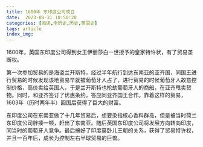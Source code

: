 ```yaml
---
title: 1600年 东印度公司成立
date:  2023-08-31 10:50:28
categories: [阅读,全历史,历史,英国史]
tags: article
index_img: 
---
```



1600年，英国东印度公司得到女王伊丽莎白一世授予的皇家特许状，有了贸易垄断权。

第一次参加贸易的是海盗兰开斯特，经过半年航行到达东南亚的亚齐国，同国王进行贸易的时候发现该地贸易早就被葡萄牙人占了，进行贸易的时候葡萄牙人故意控制价格，高价卖给英国人，于是兰开斯特也抢劫葡萄牙人的商船，在亚齐甩卖货物。同时，和亚齐签订了优惠条约，答应同亚齐国王合作。靠着这样的贸易，1603年（历时两年半）回国后获得了巨大的财富。

东印度公司在东南亚做了十几年贸易后，想要染指核心香料群岛，但是被当时荷兰东印度公司胖揍一顿，赶出了东南亚。随后英国东印度公司将发展方向转向印度，同当时的葡萄牙人竞争。最后搞好了印度莫卧儿王朝的关系，获得了贸易特许权，并且一百年后，成长为控制左右半球贸易的巨兽。